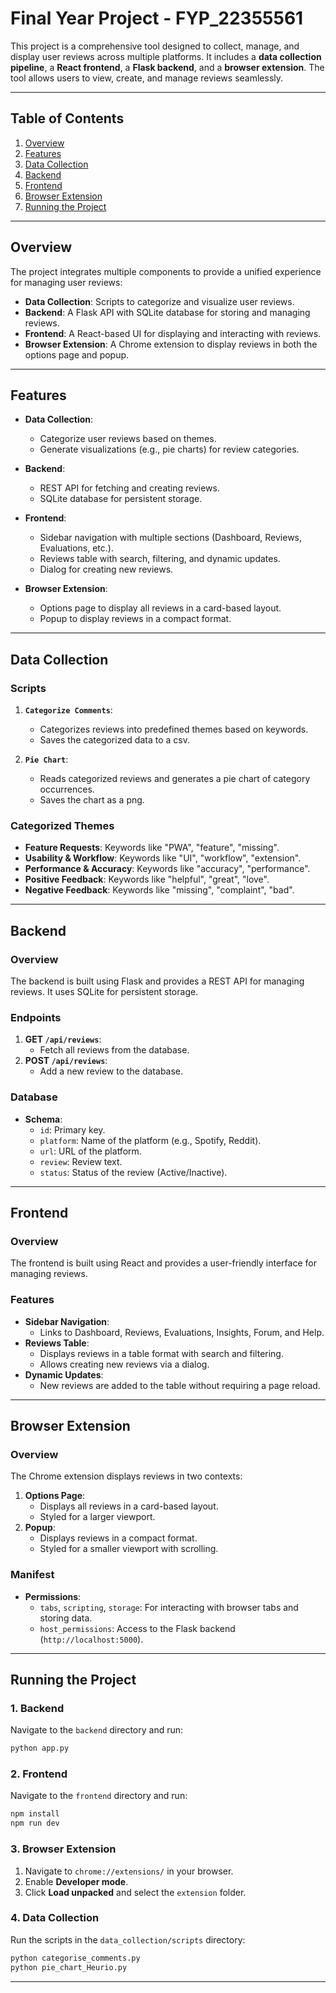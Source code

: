 # Final Year Project - FYP_22355561

This project is a comprehensive tool designed to collect, manage, and display user reviews across multiple platforms. It includes a **data collection pipeline**, a **React frontend**, a **Flask backend**, and a **browser extension**. The tool allows users to view, create, and manage reviews seamlessly.

---

## Table of Contents
1. [Overview](#overview)
2. [Features](#features)
4. [Data Collection](#data-collection)
5. [Backend](#backend)
6. [Frontend](#frontend)
7. [Browser Extension](#browser-extension)
8. [Running the Project](#running-the-project)

---

## Overview

The project integrates multiple components to provide a unified experience for managing user reviews:
- **Data Collection**: Scripts to categorize and visualize user reviews.
- **Backend**: A Flask API with SQLite database for storing and managing reviews.
- **Frontend**: A React-based UI for displaying and interacting with reviews.
- **Browser Extension**: A Chrome extension to display reviews in both the options page and popup.

---

## Features

- **Data Collection**:
  - Categorize user reviews based on themes.
  - Generate visualizations (e.g., pie charts) for review categories.

- **Backend**:
  - REST API for fetching and creating reviews.
  - SQLite database for persistent storage.

- **Frontend**:
  - Sidebar navigation with multiple sections (Dashboard, Reviews, Evaluations, etc.).
  - Reviews table with search, filtering, and dynamic updates.
  - Dialog for creating new reviews.

- **Browser Extension**:
  - Options page to display all reviews in a card-based layout.
  - Popup to display reviews in a compact format.

---

## Data Collection

### Scripts
1. **`Categorize Comments`**:
   - Categorizes reviews into predefined themes based on keywords.
   - Saves the categorized data to a csv.

2. **`Pie Chart`**:
   - Reads categorized reviews and generates a pie chart of category occurrences.
   - Saves the chart as a png.

### Categorized Themes
- **Feature Requests**: Keywords like "PWA", "feature", "missing".
- **Usability & Workflow**: Keywords like "UI", "workflow", "extension".
- **Performance & Accuracy**: Keywords like "accuracy", "performance".
- **Positive Feedback**: Keywords like "helpful", "great", "love".
- **Negative Feedback**: Keywords like "missing", "complaint", "bad".

---

## Backend

### Overview
The backend is built using Flask and provides a REST API for managing reviews. It uses SQLite for persistent storage.

### Endpoints
1. **GET `/api/reviews`**:
   - Fetch all reviews from the database.
2. **POST `/api/reviews`**:
   - Add a new review to the database.

### Database
- **Schema**:
  - `id`: Primary key.
  - `platform`: Name of the platform (e.g., Spotify, Reddit).
  - `url`: URL of the platform.
  - `review`: Review text.
  - `status`: Status of the review (Active/Inactive).

---

## Frontend

### Overview
The frontend is built using React and provides a user-friendly interface for managing reviews.

### Features
- **Sidebar Navigation**:
  - Links to Dashboard, Reviews, Evaluations, Insights, Forum, and Help.
- **Reviews Table**:
  - Displays reviews in a table format with search and filtering.
  - Allows creating new reviews via a dialog.
- **Dynamic Updates**:
  - New reviews are added to the table without requiring a page reload.

---

## Browser Extension

### Overview
The Chrome extension displays reviews in two contexts:
1. **Options Page**:
   - Displays all reviews in a card-based layout.
   - Styled for a larger viewport.
2. **Popup**:
   - Displays reviews in a compact format.
   - Styled for a smaller viewport with scrolling.

### Manifest
- **Permissions**:
  - `tabs`, `scripting`, `storage`: For interacting with browser tabs and storing data.
  - `host_permissions`: Access to the Flask backend (`http://localhost:5000`).

---

## Running the Project

### 1. Backend
Navigate to the `backend` directory and run:
```bash
python app.py
```

### 2. Frontend
Navigate to the `frontend` directory and run:
```bash
npm install
npm run dev
```

### 3. Browser Extension
1. Navigate to `chrome://extensions/` in your browser.
2. Enable **Developer mode**.
3. Click **Load unpacked** and select the `extension` folder.

### 4. Data Collection
Run the scripts in the `data_collection/scripts` directory:
```bash
python categorise_comments.py
python pie_chart_Heurio.py
```

---